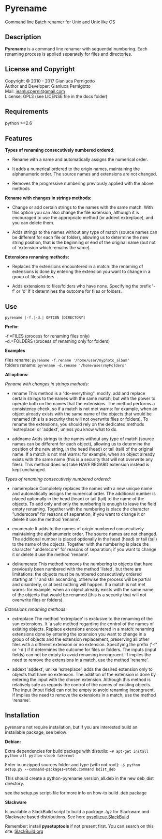 
Pyrename
====
Command line Batch renamer for Unix and Unix like OS


## Description

**Pyrename** is a command line renamer with sequential numbering. 
Each renaming process is applied separately for files and directories.

## License and Copyright

Copyright © 2010 - 2017 Gianluca Pernigotto   
Author and Developer: Gianluca Pernigotto   
Mail: <jeanlucperni@gmail.com>   
License: GPL3 (see LICENSE file in the docs folder)

## Requirements

python >=2.6


## Features

**Types of renaming consecutively numbered ordered:**

- Rename with a name and automatically assigns the numerical order.

- It adds a numerical ordered to the origin names, maintaining the 
alphanumeric order. The source names and extensions are not changed.

- Removes the progressive numbering previously applied with the above methods

**Rename with changes in strings methods:**

- Change or add certain strings to the names with the same match.
With this option you can also change the file extension, although 
it is encouraged to use the appropriate method (or addext extreplace), 
and you can delete them. 

- Adds strings to the names without any type of match (source names can 
be different for each file or folder), allowing us to determine the 
new string position, that is the beginning or end of the original 
name (but not of 'extension which remains the same).

**Extensions renaming methods:**

- Replaces the extensions encountered in a match: the renaming of
extensions is done by entering the extension you want to change in 
a group of files/folders.

- Adds extensions to files/folders who have none. Specifying
the prefix '-f' or 'd' if it determines the outcome for files or folders.


## Use

`pyrename |-f.|-d.| OPTION [DIRECTORY]`

**Prefix:**

-f.=FILES (process for renaming files only)   
-d.=FOLDERS (process of renaming only for folders)   

**Examples**

files rename: `pyrename -f.rename '/home/user/myphoto_album'`   
folders rename: `pyrename -d.rename '/home/user/myFolders'`   

**All options:**

*Rename with changes in strings methods:*

- rename
This method is a "do-everything", modify, add and replace certain strings to the names with the same match, but with the power to operate both on the names that the extensions. The method performs a consistency check, so if a match is not met warns: for example, when an object already exists with the same name of the objects that would be renamed (this is a security that will not overwrite files or folders). To rename the extensions, you should rely on the dedicated methods 'extreplace' or 'addext', unless you know what to do.

- addname
Adds strings to the names without any type of match (source names can be different for each object), allowing us to determine the position of the new string, in the head (head) or tail (tail) of the original name. If a match is not met warns: for example, when an object already exists with the same name (this is a security that will not overwrite any files).
This method does not take HAVE REGARD extension instead is kept unchanged.   

*Types of renaming consecutively numbered ordered:*

- namereplace
Completely replaces the names with a new unique name and automatically assigns the numerical order. The additional number is placed optionally in the head (head) or tail (tail) to the name of the objects. To add only and only the numbering is enough to leave the field empty renaming. Together with the numbering is place the character "underscore" for reasons of separation; if you want to change it or delete it use the method 'rename'.

- enumerate 
It adds to the names of origin numbered consecutively maintaining the alphanumeric order. The source names are not changed. The additional number is placed optionally in the head (head) or tail (tail) to the name of the objects.
Together with the numbering is place the character "underscore" for reasons of separation; if you want to change it or delete it use the method 'rename'.

- delnumerate
This method removes the numbering to objects that have previously been numbered with the method 'listed', but there are limitations: the objects must be numbered consecutively ordered starting at '1' and still ascending, otherwise the process will be partial and disorderly, or at best nothing will happen. If a match is not met warns: for example, when an object already exists with the same name of the objects that would be renamed (this is a security that will not overwrite files or folders).

*Extensions renaming methods:*

- extreplace
The method 'extreplace' is exclusive to the renaming of the sun extensions. It 'a safe method regarding the control of the names of existing objects. Replace extensions encountered in a match: renaming extensions done by entering the extension you want to change in a group of objects and the extension replacement, preserving all other files with a different extension or no extension. Specifying the prefix ('-f' or '-d') if it determines the outcome for files or folders. The inputs (input fields) can not be empty to avoid renaming incongruent. If implies the need to remove the extensions in a match, use the method 'rename'.

- addext
'addext', unlike 'extreplace', adds the desired extension only to objects that have no extension. The addition of the extension is done by entering the input with the chosen extension. Although this method is relatively safe as regards the control of the names of existing objects. The input (input field) can not be empty to avoid renaming incongruent. If implies the need to remove the extensions in a match, use the method 'rename'.

## Installation

pyrename not require installation, but if you are interested build an 
installable package, see below:

**Debian:**

Extra dependencies for build package with distutils:
`~# apt-get install python-all python-stdeb fakeroot`

Enter in unzipped sources folder and type (with not root):
`~$ python setup.py --command-packages=stdeb.command bdist_deb`

This should create a python-pyrename_version_all.deb in the new deb_dist directory.

see the setup.py script-file for more info on how-to build .deb package

**Slackware**

Is available a SlackBuild script to build a package *.tgz* for Slackware and Slackware based 
distributions. See here [pysplitcue.SlackBuild](https://github.com/jeanslack/slackbuilds/tree/master/pyrename)

Remember: install **pysetuptools** if not present first.
You can search on this site: [SlackBuild.org](http://slackbuilds.org/repository/14.1/python/pysetuptools/)

